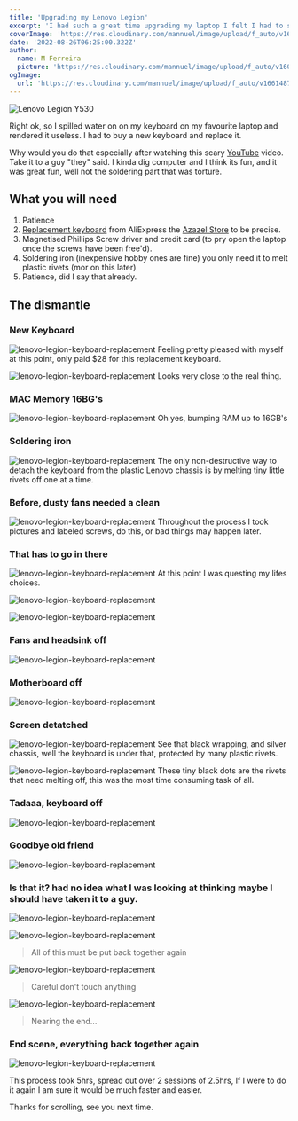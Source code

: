 ```yaml
---
title: 'Upgrading my Lenovo Legion'
excerpt: 'I had such a great time upgrading my laptop I felt I had to share my experience of it with you all.'
coverImage: 'https://res.cloudinary.com/mannuel/image/upload/f_auto/v1661487899/legion/main-cover.jpg'
date: '2022-08-26T06:25:00.322Z'
author:
  name: M Ferreira
  picture: 'https://res.cloudinary.com/mannuel/image/upload/f_auto/v1604067445/images/mee.jpg'
ogImage:
  url: 'https://res.cloudinary.com/mannuel/image/upload/f_auto/v1661487899/legion/main-cover.jpg'
---
```


![Lenovo Legion Y530](https://res.cloudinary.com/mannuel/image/upload/f_auto/v1661362090/legion/main-cover.jpg)

Right ok, so I spilled water on on my keyboard on my favourite laptop and rendered it useless. I had to buy a new keyboard and replace it.

Why would you do that especially after watching this scary [YouTube](https://youtu.be/x3djdGr2yM4) video. Take it to a guy "they" said. I kinda dig computer and I think its fun, and it was great fun, well not the soldering part that was torture.

## What you will need

1. Patience
2. [Replacement keyboard](https://www.aliexpress.com/item/4000901894543.html?spm=a2g0o.order_list.0.0.21ef1802c1Rdl1) from AliExpress the [Azazel Store](https://www.aliexpress.com/item/4000901894543.html?spm=a2g0o.order_list.0.0.21ef1802c1Rdl1) to be precise.
3. Magnetised Phillips Screw driver and credit card (to pry open the laptop once the screws have been free'd).
4. Soldering iron (inexpensive hobby ones are fine) you only need it to melt plastic rivets (mor on this later)
5. Patience, did I say that already.

## The dismantle

### New Keyboard

![lenovo-legion-keyboard-replacement](https://res.cloudinary.com/mannuel/image/upload/f_auto/v1661362090/legion/keyboard.jpg)
Feeling pretty pleased with myself at this point, only paid $28 for this replacement keyboard.

![lenovo-legion-keyboard-replacement](https://res.cloudinary.com/mannuel/image/upload/f_auto/v1661362090/legion/keyboard2.jpg)
Looks very close to the real thing.

### MAC Memory 16BG's

![lenovo-legion-keyboard-replacement](https://res.cloudinary.com/mannuel/image/upload/f_auto/v1661362090/legion/memory.jpg)
Oh yes, bumping RAM up to 16GB's

### Soldering iron

![lenovo-legion-keyboard-replacement](https://res.cloudinary.com/mannuel/image/upload/f_auto/v1661362090/legion/soldering-iron.jpg)
The only non-destructive way to detach the keyboard from the plastic Lenovo chassis is by melting tiny little rivets off one at a time.

### Before, dusty fans needed a clean

![lenovo-legion-keyboard-replacement](https://res.cloudinary.com/mannuel/image/upload/f_auto/v1661362090/legion/open-before.jpg)
Throughout the process I took pictures and labeled screws, do this, or bad things may happen later.

### That has to go in there

![lenovo-legion-keyboard-replacement](https://res.cloudinary.com/mannuel/image/upload/f_auto/v1661362090/legion/legion-01.jpg)
At this point I was questing my lifes choices.

![lenovo-legion-keyboard-replacement](https://res.cloudinary.com/mannuel/image/upload/f_auto/v1661362090/legion/legion-02.jpg)

![lenovo-legion-keyboard-replacement](https://res.cloudinary.com/mannuel/image/upload/f_auto/v1661362090/legion/legion-03.jpg)

### Fans and headsink off

![lenovo-legion-keyboard-replacement](https://res.cloudinary.com/mannuel/image/upload/f_auto/v1661362090/legion/legion-04.jpg)

### Motherboard off

![lenovo-legion-keyboard-replacement](https://res.cloudinary.com/mannuel/image/upload/f_auto/v1661362090/legion/legion-05.jpg)

### Screen detatched

![lenovo-legion-keyboard-replacement](https://res.cloudinary.com/mannuel/image/upload/f_auto/v1661362090/legion/legion-06.jpg)
See that black wrapping, and silver chassis, well the keyboard is under that, protected by many plastic rivets.

![lenovo-legion-keyboard-replacement](https://res.cloudinary.com/mannuel/image/upload/f_auto/v1661362090/legion/legion-07.jpg)
These tiny black dots are the rivets that need melting off, this was the most time consuming task of all.

### Tadaaa, keyboard off

![lenovo-legion-keyboard-replacement](https://res.cloudinary.com/mannuel/image/upload/f_auto/v1661362090/legion/legion-08.jpg)

### Goodbye old friend

![lenovo-legion-keyboard-replacement](https://res.cloudinary.com/mannuel/image/upload/f_auto/v1661362090/legion/legion-09.jpg)

### Is that it? had no idea what I was looking at thinking maybe I should have taken it to a guy.

![lenovo-legion-keyboard-replacement](https://res.cloudinary.com/mannuel/image/upload/f_auto/v1661362090/legion/legion-10.jpg)

![lenovo-legion-keyboard-replacement](https://res.cloudinary.com/mannuel/image/upload/f_auto/v1661362090/legion/legion-11.jpg)

> All of this must be put back together again

![lenovo-legion-keyboard-replacement](https://res.cloudinary.com/mannuel/image/upload/f_auto/v1661362090/legion/legion-12.jpg)

> Careful don't touch anything

![lenovo-legion-keyboard-replacement](https://res.cloudinary.com/mannuel/image/upload/f_auto/v1661362090/legion/legion-13.jpg)

> Nearing the end...

### End scene, everything back together again

![lenovo-legion-keyboard-replacement](https://res.cloudinary.com/mannuel/image/upload/f_auto/v1661362090/legion/legion-14.jpg)

This process took 5hrs, spread out over 2 sessions of 2.5hrs, If I were to do it again I am sure it would be much faster and easier.

Thanks for scrolling, see you next time.
